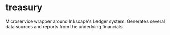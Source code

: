 # treasury

Microservice wrapper around Inkscape's Ledger system.
Generates several data sources and reports from the underlying financials.
